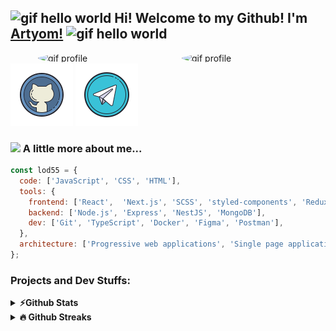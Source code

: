 ## <img alt='gif hello world' src="https://media.giphy.com/media/j5hWF2V3RlNGItTkGc/giphy.gif" width="50"> Hi! Welcome to my Github! I'm [Artyom!](https://github.com/Lod55/) <img alt='gif hello world' src="https://media.giphy.com/media/j5hWF2V3RlNGItTkGc/giphy.gif" width="50">

<img alt='gif profile' align='right' src="https://user-images.githubusercontent.com/70688794/127490605-9eec9ce3-786e-497d-8abf-c5b414101aef.gif" width="230" style='border-radius: 100%'>
<img alt='gif profile' align='right' src="https://user-images.githubusercontent.com/70688794/127491474-f1495bcf-ae5b-4da8-a2e3-f54792a0c64a.gif" width="230" style='border-radius: 100%'>


[![Github Lod55](https://raw.githubusercontent.com/prysya/prysya/main/icons/icons8-github.png)](https://github.com/Lod55)
[![Telegram: lodkin55](https://raw.githubusercontent.com/prysya/prysya/main/icons/icons8-telegram.png)](https://t.me/lodkin55)

### <img src="https://media.giphy.com/media/WUlplcMpOCEmTGBtBW/giphy.gif" width="50"> A little more about me...

```javascript
const lod55 = {
  code: ['JavaScript', 'CSS', 'HTML'],
  tools: {
    frontend: ['React',  'Next.js', 'SCSS', 'styled-components', 'Redux', 'Webpack', 'Web DevTools'],
    backend: ['Node.js', 'Express', 'NestJS', 'MongoDB'],
    dev: ['Git', 'TypeScript', 'Docker', 'Figma', 'Postman'],
  },
  architecture: ['Progressive web applications', 'Single page applications'],
};
```

### Projects and Dev Stuffs:


<details>	
  <summary><b>⚡Github Stats</b></summary>

<img height="180em" width='50%' src="https://github-readme-stats.vercel.app/api?username=lod55&theme=tokyonight&show_icons=true&hide_border=true&&count_private=true&include_all_commits=true" />
<img height="180em" width='50%' src="https://github-readme-stats.vercel.app/api/top-langs/?username=lod55&theme=tokyonight&exclude_repo=KNN-Image-Classification&show_icons=true&hide_border=true&layout=compact&langs_count=8"/>
</details>

<details>	
  <summary><b>🔥 Github Streaks</b></summary>

<img height="180em" src="https://github-readme-streak-stats.herokuapp.com/?user=lod55&theme=tokyonight&hide_border=true" />
</details>
